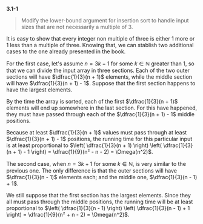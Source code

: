 **3.1-1**

> Modify the lower-bound argument for insertion sort to handle input sizes that are not necessarily a multiple of 3.

It is easy to show that every integer non multiple of three is either $1$ more or $1$ less than a multiple of three. Knowing that, we can stablish two additional cases to the one already presented in the book.

For the first case, let's assume $n = 3k - 1$ for some $k \in \mathbb{N}$ greater than $1$, so that we can divide the input array in three sections. Each of the two outer sections will have $\dfrac{1}{3}(n + 1)$ elements, while the middle section will have $\dfrac{1}{3}(n + 1) - 1$. Suppose that the first section happens to have the largest elements.

By the time the array is sorted, each of the first $\dfrac{1}{3}(n + 1)$ elements will end up somewhere in the last section. For this have happened, they must have passed through each of the $\dfrac{1}{3}(n + 1) - 1$ middle positions.

Because at least $\dfrac{1}{3}(n + 1)$ values must pass through at least $\dfrac{1}{3}(n + 1) - 1$ positions, the running time for this particular input is at least proportional to $\left( \dfrac{1}{3}(n + 1) \right) \left( \dfrac{1}{3}(n + 1) - 1 \right) = \dfrac{1}{9}(n² - n - 2) = \Omega(n^2)$.

The second case, when $n = 3k + 1$ for some $k \in \mathbb{N}$, is very similar to the previous one. The only difference is that the outer sections will have $\dfrac{1}{3}(n - 1)$ elements each; and the middle one, $\dfrac{1}{3}(n - 1) + 1$. 

We still suppose that the first section has the largest elements. Since they all must pass through the middle positions, the running time will be at least proportional to $\left( \dfrac{1}{3}(n - 1) \right) \left( \dfrac{1}{3}(n - 1) + 1 \right) = \dfrac{1}{9}(n² + n - 2) = \Omega(n^2)$.
